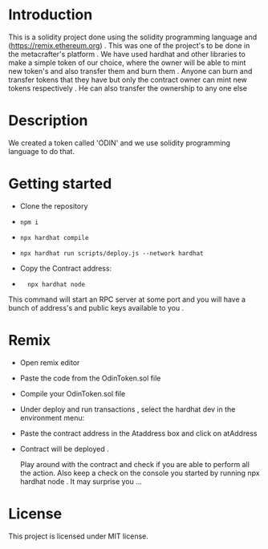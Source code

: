 
# Introduction 
This is a solidity project done using the solidity programming language and (https://remix.ethereum.org) . This was one of the project's to be done in the metacrafter's platform . 
We have used hardhat and other libraries to make a simple token of our choice, where the owner will be able to mint new token's and also transfer them and burn them . 
Anyone can burn and transfer tokens that they have but only the contract owner can mint new tokens respectively . He can also transfer the ownership to any one else 
# Description 
We created a token called 'ODIN' and we use solidity programming language to do that. 
# Getting started 
* Clone the repository
* ```
  npm i
  ```
* ```
  npx hardhat compile
  ```
* ```
  npx hardhat run scripts/deploy.js --network hardhat
  ```
* Copy the Contract address:
* ```
    npx hardhat node
  ```
This command will start an RPC server at some port and you will have a bunch of address's and public keys available to you .
# Remix
* Open remix editor
* Paste the code from the OdinToken.sol file
* Compile your OdinToken.sol file
* Under deploy and run transactions , select the hardhat dev in the environment menu:
* Paste the contract address in the Ataddress box and click on atAddress
* Contract will be deployed .

  Play around with the contract and check if you are able to perform all the action. Also keep a check on the console you started by running npx hardhat node .
  It may surprise you ...
# License
This project is licensed under MIT license.
